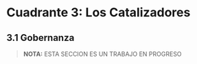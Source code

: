 # Cuadrante 3: Los Catalizadores
## 3.1 Gobernanza

> **NOTA:**
> ESTA SECCION ES UN TRABAJO EN PROGRESO